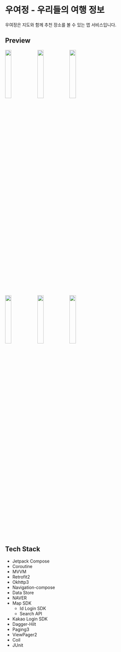 # **우여정 - 우리들의 여행 정보**


우여정은 지도와 함께 추천 장소를 볼 수 있는 앱 서비스입니다.


## Preview

<p align="">
<img src = "https://github.com/PlaceForTravel/android/assets/65584699/64e3b943-fc66-4215-a44e-8127fc007346" width="20%"> <img src = "https://github.com/PlaceForTravel/android/assets/65584699/ef2be000-b25f-42f5-a2c5-c04498c6ba4d" width="20%"> <img src = "https://github.com/PlaceForTravel/android/assets/65584699/44bf9793-6074-4b92-a289-e6fda22c9ad8" width="20%">
</p>
<p align="">
<img src = "https://github.com/PlaceForTravel/android/assets/65584699/13cab165-28d7-422e-b8f9-9faadfde6506" width="20%"> <img src = "https://github.com/PlaceForTravel/android/assets/65584699/7876faa8-ff0f-4c94-bdf9-cc4a8d030bdf" width="20%">
<img src = "https://github.com/PlaceForTravel/android/assets/65584699/7dafe301-e6cb-479b-a4e4-f9d7cbaf1f88" width="20%">
</p>

                                                                                  
                                                                                  
                                                                                  
## Tech Stack
- Jetpack Compose
- Coroutine
- MVVM
- Retrofit2
- Okhttp3
- Navigation-compose
- Data Store
- NAVER 
- Map SDK
    - Id Login SDK
    - Search API
- Kakao Login SDK
- Dagger-Hilt
-  Paging3
-  ViewPager2
-  Coil
-  JUnit




